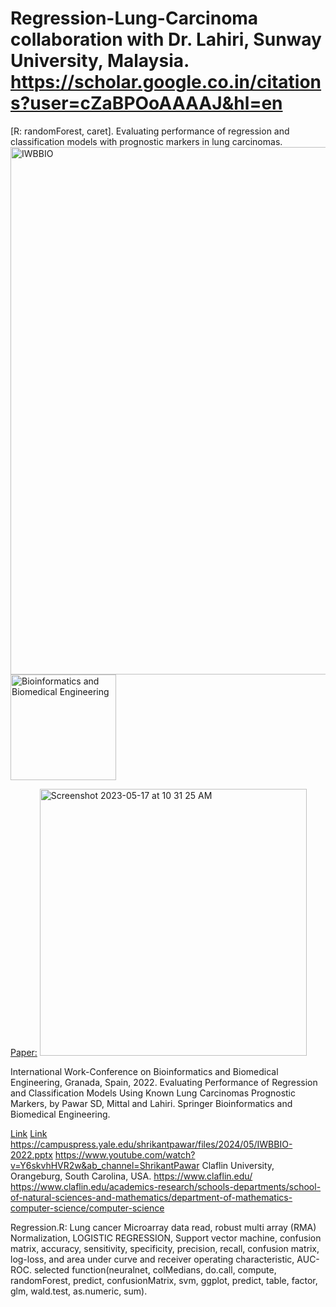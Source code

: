 # Regression-Lung-Carcinoma collaboration with Dr. Lahiri, Sunway University, Malaysia. https://scholar.google.co.in/citations?user=cZaBPOoAAAAJ&hl=en
[R: randomForest, caret].
Evaluating performance of regression and classification models with prognostic markers in lung carcinomas.
<img width="844" alt="IWBBIO" src="https://github.com/spawar2/Regression-Lung-Carcinoma/assets/25118302/2b4d0c58-a38b-455a-98b8-ec9b7a59a7e4">
<img width="169" alt="Bioinformatics and Biomedical Engineering" src="https://github.com/spawar2/Regression-Lung-Carcinoma/assets/25118302/b47119ce-9ea6-45ea-9ce1-c5b115d62340">


[Paper:](https://link.springer.com/chapter/10.1007/978-3-031-07802-6_35?noAccess=true)
<img width="427" alt="Screenshot 2023-05-17 at 10 31 25 AM" src="https://github.com/spawar2/Regression-Lung-Carcinoma/assets/25118302/32585821-8b43-4b5f-b755-a4c8ab7c2002">

International Work-Conference on Bioinformatics and Biomedical Engineering, Granada, Spain, 2022. Evaluating Performance of Regression and Classification Models Using Known Lung Carcinomas Prognostic Markers, by Pawar SD, Mittal and Lahiri. Springer Bioinformatics and Biomedical Engineering.

[Link](https://iwbbio.ugr.es/IWBBIO_2022_PROGRAM.pdf)
[Link](https://www.claflin-computation.com/lab-journey?pgid=ktmii98q-5e06163d-8631-4535-940a-01fe508a9523)
https://campuspress.yale.edu/shrikantpawar/files/2024/05/IWBBIO-2022.pptx
https://www.youtube.com/watch?v=Y6skvhHVR2w&ab_channel=ShrikantPawar
Claflin University, Orangeburg, South Carolina, USA. 
https://www.claflin.edu/
https://www.claflin.edu/academics-research/schools-departments/school-of-natural-sciences-and-mathematics/department-of-mathematics-computer-science/computer-science

Regression.R: Lung cancer Microarray data read, robust multi array (RMA) Normalization, LOGISTIC REGRESSION, Support vector machine, confusion matrix, accuracy, sensitivity, specificity, precision, recall, confusion matrix, log-loss, and area under curve and receiver operating characteristic, AUC-ROC.
selected function(neuralnet, colMedians, do.call, compute, randomForest, predict, confusionMatrix, svm, ggplot, predict, table, factor, glm, wald.test, as.numeric, sum).
